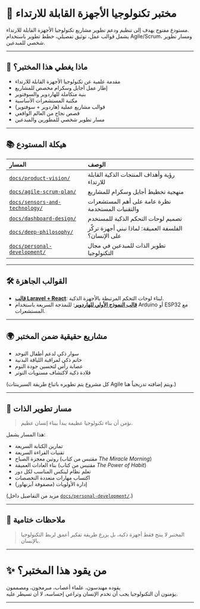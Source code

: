 # 🌟 مختبر تكنولوجيا الأجهزة القابلة للارتداء

مستودع مفتوح يهدف إلى تنظيم ودعم تطوير مشاريع تكنولوجيا الأجهزة القابلة للارتداء.  
يشمل قوالب عمل، توثيق تفصيلي، خطط تطوير باستخدام Agile/Scrum، ومسار تطوير شخصي للمبدعين.

---

## 🚀 ماذا يغطي هذا المختبر؟

- مقدمة علمية عن تكنولوجيا الأجهزة القابلة للارتداء
- إطار عمل أجايل وسكرام مخصص للمشاريع
- بنية متكاملة للهاردوير والسوفتوير
- مكتبة المستشعرات الأساسية
- قوالب مشاريع عملية (هاردوير + سوفتوير)
- قصص نجاح من العالم الواقعي
- مسار تطوير شخصي للمطورين والمبدعين

---

## 📚 هيكلة المستودع

| المسار | الوصف |
|:---|:---|
| [`docs/product-vision/`](./docs/product-vision/README.md) | رؤية وأهداف المنتجات الذكية القابلة للارتداء |
| [`docs/agile-scrum-plan/`](./docs/agile-scrum-plan/README.md) | منهجية تخطيط أجايل وسكرام للمشاريع |
| [`docs/sensors-and-technology/`](./docs/sensors-and-technology/README.md) | نظرة عامة على أهم المستشعرات والتقنيات المستخدمة |
| [`docs/dashboard-design/`](./docs/dashboard-design/README.md) | تصميم لوحات التحكم الذكية للمستخدم |
| [`docs/deep-philosophy/`](./docs/deep-philosophy/README.md) | الفلسفة العميقة: لماذا نبني أجهزة تركّز على الإنسان؟ |
| [`docs/personal-development/`](./personal-development/README.md) | تطوير الذات للمبدعين في مجال التكنولوجيا |

---

## 🛠️ القوالب الجاهزة

- **[قالب Laravel + React](./backend/)**: لبناء لوحات التحكم المرتبطة بالأجهزة الذكية.
- **[قالب النموذج الأولي للهاردوير](./hardware/)**: للنمذجة السريعة باستخدام Arduino أو ESP32 مع المستشعرات.

---

## 🌍 مشاريع حقيقية ضمن المختبر

- سوار ذكي لدعم أطفال التوحد
- خاتم ذكي لمراقبة اللياقة البدنية
- عصابة رأس لتحسين جودة النوم
- قلادة ذكية لاكتشاف مستويات التوتر

(كل مشروع يتم تطويره باتباع طريقة السبرينتات Agile ويتم إضافته تدريجياً هنا.)

---

## 🧠 مسار تطوير الذات

> نؤمن أن بناء تكنولوجيا عظيمة يبدأ ببناء إنسان عظيم.

هذا المسار يشمل:
- تمارين الكتابة السريعة
- تقنيات القراءة السريعة
- روتين معجزة الصباح (مقتبس من كتاب *The Miracle Morning*)
- بناء العادات العميقة (مقتبس من كتاب *The Power of Habit*)
- تعلم نظام لينكس المناسب لكل دور
- اكتساب مهارات متعددة التخصصات
- إدارة الأولويات (مصفوفة آيزنهاور)

(مزيد من التفاصيل داخل [`docs/personal-development/`](./docs/personal-development/README.md).)

---

## 💬 ملاحظات ختامية

> المختبر لا ينتج فقط أجهزة ذكية، بل يزرع طريقة تفكير أعمق لربط التكنولوجيا بالإنسان.

---

# ✨ من يقود هذا المختبر؟

يقوده مهندسون، علماء أعصاب، مبرمجون، ومصممون  
يؤمنون أن التكنولوجيا يجب أن تخدم الإنسان وتراعي إحساسه، لا أن تسيطر عليه.

---
